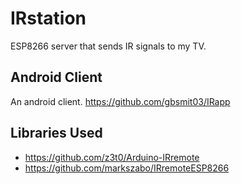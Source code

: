 # IRstation
ESP8266 server that sends IR signals to my TV.

## Android Client
An android client. https://github.com/gbsmit03/IRapp

## Libraries Used
* https://github.com/z3t0/Arduino-IRremote
* https://github.com/markszabo/IRremoteESP8266
